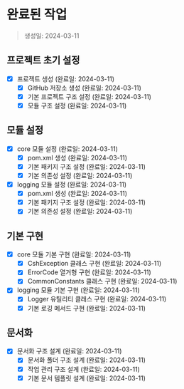 # 완료된 작업

> 생성일: 2024-03-11

## 프로젝트 초기 설정
- [x] 프로젝트 생성 (완료일: 2024-03-11)
  - [x] GitHub 저장소 생성 (완료일: 2024-03-11)
  - [x] 기본 프로젝트 구조 설정 (완료일: 2024-03-11)
  - [x] 모듈 구조 설정 (완료일: 2024-03-11)

## 모듈 설정
- [x] core 모듈 설정 (완료일: 2024-03-11)
  - [x] pom.xml 생성 (완료일: 2024-03-11)
  - [x] 기본 패키지 구조 설정 (완료일: 2024-03-11)
  - [x] 기본 의존성 설정 (완료일: 2024-03-11)

- [x] logging 모듈 설정 (완료일: 2024-03-11)
  - [x] pom.xml 생성 (완료일: 2024-03-11)
  - [x] 기본 패키지 구조 설정 (완료일: 2024-03-11)
  - [x] 기본 의존성 설정 (완료일: 2024-03-11)

## 기본 구현
- [x] core 모듈 기본 구현 (완료일: 2024-03-11)
  - [x] CshException 클래스 구현 (완료일: 2024-03-11)
  - [x] ErrorCode 열거형 구현 (완료일: 2024-03-11)
  - [x] CommonConstants 클래스 구현 (완료일: 2024-03-11)

- [x] logging 모듈 기본 구현 (완료일: 2024-03-11)
  - [x] Logger 유틸리티 클래스 구현 (완료일: 2024-03-11)
  - [x] 기본 로깅 메서드 구현 (완료일: 2024-03-11)

## 문서화
- [x] 문서화 구조 설계 (완료일: 2024-03-11)
  - [x] 문서화 폴더 구조 설계 (완료일: 2024-03-11)
  - [x] 작업 관리 구조 설계 (완료일: 2024-03-11)
  - [x] 기본 문서 템플릿 설계 (완료일: 2024-03-11) 